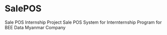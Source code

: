 # SalePOS
Sale POS Internship Project 
Sale POS System for Internternship Program for BEE Data Myanmar Company
